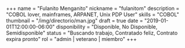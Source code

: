 +++
name = "Fulanito Menganito"
nickname = "fulanitom"
description = "COBOL lover, mainframes, ARPANET, Unix PDP User"
skills = "COBOL"
thumbnail = "/img/directorio/man.jpg"
draft = true
date = "2019-01-01T12:00:00-06:00"
disponibility = "Disponible, No Disponible, Semidisponible"
status = "Buscando trabajo, Contratado feliz, Contrato expira pronto"
rol = "admin | veterano | miembro"
+++
